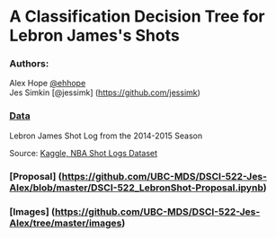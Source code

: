 # A Classification Decision Tree for Lebron James's Shots 

### Authors: 

Alex Hope [@ehhope](https://github.com/ehhope)  
Jes Simkin [@jessimk] (https://github.com/jessimk) 

### [Data](https://github.com/UBC-MDS/DSCI-522-Jes-Alex/tree/master/data)

Lebron James Shot Log from the 2014-2015 Season

Source: [Kaggle, NBA Shot Logs Dataset](https://www.kaggle.com/dansbecker/nba-shot-logs/home)

### [Proposal] (https://github.com/UBC-MDS/DSCI-522-Jes-Alex/blob/master/DSCI-522_LebronShot-Proposal.ipynb)

### [Images] (https://github.com/UBC-MDS/DSCI-522-Jes-Alex/tree/master/images)

